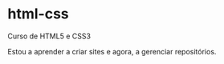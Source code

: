 # html-css
 Curso de HTML5 e CSS3 

Estou a aprender a criar sites e agora, a gerenciar repositórios. 